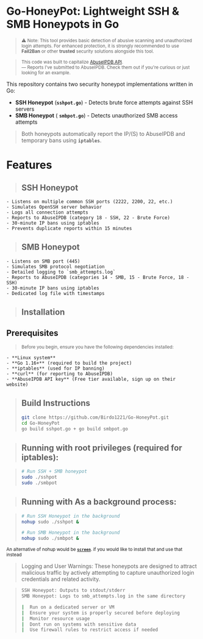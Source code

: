 # Go-HoneyPot: Lightweight SSH & SMB Honeypots in Go


> <sup> ⚠️ Note: This tool provides basic detection of abusive scanning and unauthorized login attempts. For enhanced protection, it is strongly recommended to use **Fail2Ban** or other **trusted** security solutions alongside this tool. </sup>

> <sup> This code was built to capitalize [AbuseIPDB API](https://www.abuseipdb.com/user/137416). </sup>  
> <sup> — Reports I’ve submitted to AbuseIPDB. Check them out if you're curious or just looking for an example.</sup>

This repository contains two security honeypot implementations written in Go:
- **SSH Honeypot** (**`sshpot.go`**) - Detects brute force attempts against SSH servers
- **SMB Honeypot** ( **`smbpot.go`**) - Detects unauthorized SMB access attempts

> Both honeypots automatically report the IP/(S) to AbuseIPDB and temporary bans using **`iptables`**.

 # Features

> ## SSH Honeypot

```
- Listens on multiple common SSH ports (2222, 2200, 22, etc.)
- Simulates OpenSSH server behavior
- Logs all connection attempts
- Reports to AbuseIPDB (category 18 - SSH, 22 - Brute Force)
- 30-minute IP bans using iptables
- Prevents duplicate reports within 15 minutes

```
>## SMB Honeypot
```
- Listens on SMB port (445)
- Simulates SMB protocol negotiation
- Detailed logging to `smb_attempts.log`
- Reports to AbuseIPDB (categories 14 - SMB, 15 - Brute Force, 18 - SSH)
- 30-minute IP bans using iptables
- Dedicated log file with timestamps
```

> ## Installation
## Prerequisites

> <sup> Before you begin, ensure you have the following dependencies installed: </sup>
```
- **Linux system**
- **Go 1.16+** (required to build the project)
- **iptables** (used for IP banning)
- **curl** (for reporting to AbuseIPDB)
- **AbuseIPDB API key** (Free tier available, sign up on their website)
```

> ## Build Instructions
> ```bash
> git clone https://github.com/Birdo1221/Go-HoneyPot.git
> cd Go-HoneyPot
> go build sshpot.go + go build smbpot.go
> ```

> ## Running with root privileges (required for iptables):

> ```bash
> # Run SSH + SMB honeypot
> sudo ./sshpot
> sudo ./smbpot
> ```

> ## Running with As a background process:

> ```bash
> # Run SSH Honeypot in the background
> nohup sudo ./sshpot &
> 
> # Run SMB Honeypot in the background
> nohup sudo ./smbpot & 
> ```

<sup> An alternative of nohup would be [**`screen`**](https://www.geeksforgeeks.org/screen-command-in-linux-with-examples/).  if you would like to install that and use that instead

>  Logging and User Warnings:
>  These honeypots are designed to attract malicious traffic by actively attempting to capture unauthorized login credentials and related activity.
</sup>


> ```bash
> SSH Honeypot: Outputs to stdout/stderr
> SMB Honeypot: Logs to smb_attempts.log in the same directory
> 
> |  Run on a dedicated server or VM
> |  Ensure your system is properly secured before deploying
> |  Monitor resource usage
> |  Dont run on systems with sensitive data
> |  Use firewall rules to restrict access if needed
> ```
